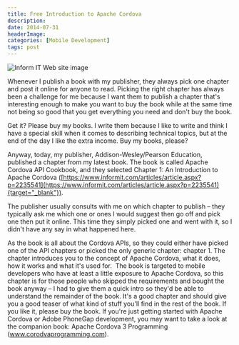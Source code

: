 ```yaml
---
title: Free Introduction to Apache Cordova
description: 
date: 2014-07-31
headerImage: 
categories: [Mobile Development]
tags: post
---
```


![Inform IT Web site image](/images/2014/introduction-to-apache-cordova-120.png)

Whenever I publish a book with my publisher, they always pick one chapter and post it online for anyone to read. Picking the right chapter has always been a challenge for me because I want them to publish a chapter that's interesting enough to make you want to buy the book while at the same time not being so good that you get everything you need and don't buy the book.

Get it? Please buy my books. I write them because I like to write and think I have a special skill when it comes to describing technical topics, but at the end of the day I like the extra income. Buy my books, please?

Anyway, today, my publisher, Addison-Wesley/Pearson Education, published a chapter from my latest book. The book is called Apache Cordova API Cookbook, and they selected Chapter 1: An Introduction to Apache Cordova ([https://www.informit.com/articles/article.aspx?p=2235541](https://www.informit.com/articles/article.aspx?p=2235541){target="_blank"}).

The publisher usually consults with me on which chapter to publish – they typically ask me which one or ones I would suggest then go off and pick one then put it online. This time they simply picked one and went with it, so I didn't have any say in what happened here.

As the book is all about the Cordova APIs, so they could either have picked one of the API chapters or picked the only generic chapter: chapter 1. The chapter introduces you to the concept of Apache Cordova, what it does, how it works and what it's used for.  The book is targeted to mobile developers who have at least a little exposure to Apache Cordova, so this chapter is for those people who skipped the requirements and bought the book anyway – I had to give them a quick intro so they'd be able to understand the remainder of the book. It's a good chapter and should give you a good teaser of what kind of stuff you'll find in the rest of the book. If you like it, please buy the book. If you're just getting started with Apache Cordova or Adobe PhoneGap development, you may want to take a look at the companion book: Apache Cordova 3 Programming (www.corodvaprogramming.com).